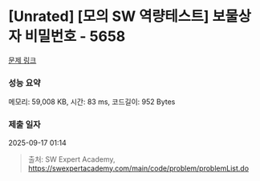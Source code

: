 # [Unrated] [모의 SW 역량테스트] 보물상자 비밀번호 - 5658 

[문제 링크](https://swexpertacademy.com/main/code/problem/problemDetail.do?contestProbId=AWXRUN9KfZ8DFAUo) 

### 성능 요약

메모리: 59,008 KB, 시간: 83 ms, 코드길이: 952 Bytes

### 제출 일자

2025-09-17 01:14



> 출처: SW Expert Academy, https://swexpertacademy.com/main/code/problem/problemList.do